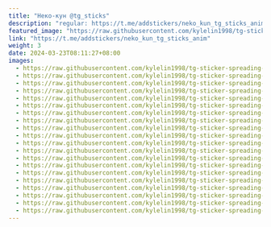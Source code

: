 ```yaml
---
title: "Неко-кун @tg_sticks"
description: "regular: https://t.me/addstickers/neko_kun_tg_sticks_anim"
featured_image: "https://raw.githubusercontent.com/kylelin1998/tg-sticker-spreading-worldwide-images/main/img/26b9eb5e-3b70-4297-8bec-2c14edae074b.jpg"
link: "https://t.me/addstickers/neko_kun_tg_sticks_anim"
weight: 3
date: 2024-03-23T08:11:27+08:00
images:
  - https://raw.githubusercontent.com/kylelin1998/tg-sticker-spreading-worldwide-images/main/img/26b9eb5e-3b70-4297-8bec-2c14edae074b.jpg
  - https://raw.githubusercontent.com/kylelin1998/tg-sticker-spreading-worldwide-images/main/img/c6359d43-e706-490a-8a30-885f2e472ddd.jpg
  - https://raw.githubusercontent.com/kylelin1998/tg-sticker-spreading-worldwide-images/main/img/9b40142d-4fbd-43c6-8eb8-1a4c2e369b45.jpg
  - https://raw.githubusercontent.com/kylelin1998/tg-sticker-spreading-worldwide-images/main/img/e92eeaaf-b324-4376-b5a2-daf71d391dd1.jpg
  - https://raw.githubusercontent.com/kylelin1998/tg-sticker-spreading-worldwide-images/main/img/6837992c-2cf1-4f63-9266-92b75e25e154.jpg
  - https://raw.githubusercontent.com/kylelin1998/tg-sticker-spreading-worldwide-images/main/img/cc5e4809-c493-4943-9e8f-493fca6e9332.jpg
  - https://raw.githubusercontent.com/kylelin1998/tg-sticker-spreading-worldwide-images/main/img/573cec3b-677c-4b76-9c0a-f415d7d85bf6.jpg
  - https://raw.githubusercontent.com/kylelin1998/tg-sticker-spreading-worldwide-images/main/img/848c44ca-7a07-4bf6-b88b-e9674fcb68fd.jpg
  - https://raw.githubusercontent.com/kylelin1998/tg-sticker-spreading-worldwide-images/main/img/d42dd3ac-c144-41c6-ba52-b489f1b1a0b4.jpg
  - https://raw.githubusercontent.com/kylelin1998/tg-sticker-spreading-worldwide-images/main/img/ea44c0ed-58bb-477b-bdc6-206eeb350ffb.jpg
  - https://raw.githubusercontent.com/kylelin1998/tg-sticker-spreading-worldwide-images/main/img/fc74e723-28a5-45ad-a01c-9b492f3dd802.jpg
  - https://raw.githubusercontent.com/kylelin1998/tg-sticker-spreading-worldwide-images/main/img/8d7c01d3-4ed7-4593-b451-5c6bca189f38.jpg
  - https://raw.githubusercontent.com/kylelin1998/tg-sticker-spreading-worldwide-images/main/img/d34ef0a6-74eb-4eb7-96ba-4f2d5db8e413.jpg
  - https://raw.githubusercontent.com/kylelin1998/tg-sticker-spreading-worldwide-images/main/img/eebe7592-e40e-44fd-80ef-06eef0cc8181.jpg
  - https://raw.githubusercontent.com/kylelin1998/tg-sticker-spreading-worldwide-images/main/img/3d651655-970a-4f7a-94e7-02cd58c31fb4.jpg
  - https://raw.githubusercontent.com/kylelin1998/tg-sticker-spreading-worldwide-images/main/img/91e20445-a57c-436b-a7a2-c12a25573d90.jpg
  - https://raw.githubusercontent.com/kylelin1998/tg-sticker-spreading-worldwide-images/main/img/0647761b-1cf4-4c16-a4c1-f381d8c8cb1b.jpg
  - https://raw.githubusercontent.com/kylelin1998/tg-sticker-spreading-worldwide-images/main/img/10557f58-2ab3-45fc-b770-1b1b0ac03248.jpg
  - https://raw.githubusercontent.com/kylelin1998/tg-sticker-spreading-worldwide-images/main/img/60b001cf-6409-4de0-81b9-0e054a4b63e7.jpg
  - https://raw.githubusercontent.com/kylelin1998/tg-sticker-spreading-worldwide-images/main/img/5a3f3a2d-317a-4afd-8cb5-0b68d36343a5.jpg
---
```

